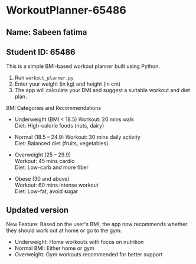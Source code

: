 # WorkoutPlanner-65486
## Name: Sabeen fatima 
## Student ID: 65486

This is a simple BMI-based workout planner built using Python.

1. Run `workout_planner.py`
2. Enter your weight (in kg) and height (in cm)
3. The app will calculate your BMI and suggest a suitable workout and diet plan.

 BMI Categories and Recommendations
- Underweight (BMI < 18.5) 
  Workout: 20 mins walk  
  Diet: High-calorie foods (nuts, dairy)

- Normal (18.5 – 24.9) 
  Workout: 30 mins daily activity  
  Diet: Balanced diet (fruits, vegetables)

- Overweight (25 – 29.9)  
  Workout: 45 mins cardio  
  Diet: Low-carb and more fiber

- Obese (30 and above)  
  Workout: 60 mins intense workout  
  Diet: Low-fat, avoid sugar

## Updated version

New Feature: 
Based on the user's BMI, the app now recommends whether they should work out at home or go to the gym:

- Underweight: Home workouts with focus on nutrition
- Normal BMI:  Either home or gym
- Overweight:  Gym workouts recommended for better support

  

